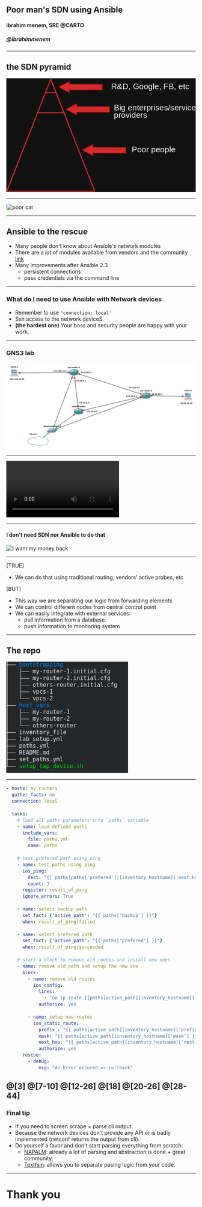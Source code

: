 ## Poor man's SDN using Ansible
#### ibrahim menem, SRE @CARTO
##### @ibrahimmenem

---
## the SDN pyramid 
![the SDN pyramid](assets/pyramid.png)

---
![poor cat](https://media.giphy.com/media/lGgSdzohJzjzy/giphy.gif)

---
## Ansible to the rescue

- Many people don't know about Ansible's network modules
- There are a *lot* of modules available from vendors and the community
[link](http://docs.ansible.com/ansible/latest/list_of_network_modules.html) 
- Many improvements after Ansible 2.3 
    - persistent connections
    - pass credentials via the command line
---
### What do I need to use Ansible with Network devices
- Remember to use  `'connection: local'`
- Ssh access to the network deviceS
- **(the hardest one)** Your boss and security people are happy with your work. 

--- 
### GNS3 lab
![GNS3 lab](assets/gns3.png)

---
![DEMO](assets/ansible_sdn_demo.mp4)

--- 
#### I don't need SDN nor Ansible to do that 
![I want my money back](http://s2.quickmeme.com/img/50/505c395f41912a826bce46086b8bfb4129824da96a6ecbe9e3cdefb4eff7ed3d.jpg)

--- 
[TRUE]
- We can do that using traditional routing, vendors' active probes, etc

[BUT]
- This way we are separating our logic from forwarding elements
- We can control different nodes from central control point
- We can easily integrate with external services:
    - pull information from a database.
    - push information to monitoring system
   
---
## The repo
![tree](assets/tree.png)

---
```yaml
- hosts: my_routers
  gather_facts: no
  connection: local

  tasks:
    # load all paths parameters into `paths` variable  
    - name: load defined paths
      include_vars:
        file: paths.yml
        name: paths

    # test prefered path using ping 
    - name: test paths using ping
      ios_ping:
        dest: "{{ paths[paths['prefered']][inventory_hostname]['next_hop'] }}" 
        count: 3
      register: result_of_ping
      ignore_errors: True

    - name: select backup path
      set_fact: {'active_path': "{{ paths['backup'] }}"}
      when: result_of_ping|failed

    - name: select prefered path
      set_fact: {'active_path': "{{ paths['prefered'] }}"}
      when: result_of_ping|succeeded

    # start a block to remove old routes and install new ones   
    - name: remove old path and setup the new one
      block:
        - name: remove old routes
          ios_config:
            lines:
              - "no ip route {{paths[active_path][inventory_hostname]['prefix']}} {{paths[active_path][inventory_hostname]['mask']}}"
            authorize: yes

        - name: setup new routes 
          ios_static_route:
            prefix : "{{ paths[active_path][inventory_hostname]['prefix'] }}"
            mask: "{{ paths[active_path][inventory_hostname]['mask'] }}"
            next_hop: "{{ paths[active_path][inventory_hostname]['next_hop'] }}"
            authorize: yes
      rescue:
        - debug:
            msg: "An Error occured => rollback"
```
@[3]
@[7-10]
@[12-26]
@[18]
@[20-26]
@[28-44]
---
### Final tip
- If you need to screen scrape + parse cli output. 
- Because the network devices don't provide any API or is badly implemented (netconf returns the output from cli).
- Do yourself a favor and don't start parsing everything from scratch:
    - [NAPALM](https://napalm.readthedocs.io/en/latest/): already a lot of parsing and abstraction is done + great community.
    - [Textfsm](https://github.com/google/textfsm): allows you to separate pasing logic from your code.

---
# Thank you
